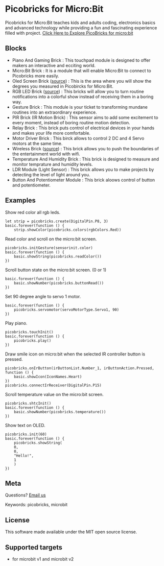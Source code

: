 # Picobricks for Micro:Bit

Picobricks for Micro:Bit teaches kids and adults coding, electronics basics and advanced technology while providing a fun and fascinating experience filled with project. 
[Click Here to Explore PicoBricks for micro:bit](https://picobricks.com/pages/kickstarter)

## Blocks

* Piano And Gaming Brick : This touchpad module is designed to offer makers an interactive and ecciting world.
* Micro:Bit Brick : It is a module that will enable Micro:Bit to connect to Picobricks more easily.
* Oled Screen Brick ([source](https://github.com/makecode-extensions/OLED12864_I2C)) : This is the area where you will show the degrees you measured in Picobircks for Micro:Bit.
* RGB LED Brick ([source](https://github.com/microsoft/pxt-neopixel)) : This bricks will allow you to turn routine notifications into a colorful show instead of receiving them in a boring way.
* Gesture Brick : This module is your ticket to transforming mundane routines into an extraordinary experience.
* PIR Brick (IR Motion Brick) : This sensor aims to add some excitement to every moment, instead of boring routine motion detection.
* Relay Brick : This brick puts control of electrical devices in your hands and makes your life more comfortable.
* Motor Driver Brick : This birck allows to control 2 DC and 4 Servo motors at the same time.
* Wireless Brick ([source](https://github.com/cytrontechnologies/pxt-esp8266)) : This brick allows you to push the boundaries of the entertainment world with wifi.
* Temperature And Humidity Brick : This brick is designed to measure and monitor temprature and humidity levels.
* LDR Module (Light Sensor) : This brick allows you to make projects by detecting the level of light around you.
* Button And Potentiometer Module : This brick aloows control of button and potentiometer.  

## Examples

Show red color all rgb leds.

```blocks
let strip = picobricks.create(DigitalPin.P8, 3)
basic.forever(function () {
    strip.showColor(picobricks.colors(rgbColors.Red))
```

Read color and scroll on the micro:bit screen.

```blocks
picobricks.initGesture(sensorinit.color)
basic.forever(function () {
    basic.showString(picobricks.readColor())
})
```

Scroll button state on the micro:bit screen. (0 or 1)

```blocks
basic.forever(function () {
    basic.showNumber(picobricks.buttonRead())
})
```

Set 90 degree angle to servo 1 motor.

```blocks
basic.forever(function () {
    picobricks.servomotor(servoMotorType.Servo1, 90)
})
```

Play piano.

```blocks
picobricks.touchInit()
basic.forever(function () {
    picobricks.play()
})
```

Draw smile icon on micro:bit when the selected IR controller button is pressed.

```blocks
picobricks.onIrButton(irButtonList.Number_1, irButtonAction.Pressed, function () {
    basic.showIcon(IconNames.Heart)
})
picobricks.connectIrReceiver(DigitalPin.P15)
```

Scroll temperature value on the micro:bit screen.

```blocks
picobricks.shtcInit()
basic.forever(function () {
    basic.showNumber(picobricks.temperature())
})
```

Show text on OLED.

```blocks
picobricks.init(60)
basic.forever(function () {
    picobricks.showString(
    0,
    0,
    "Hello!",
    1
    )
})
```

## Meta

Questions? [Email us](mailto:support@picobricks.com)

Keywords: picobricks, microbit

## License

This software made available under the MIT open source license.

## Supported targets

* for microbit v1 and microbit v2
